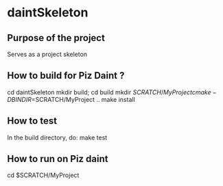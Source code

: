 # daintSkeleton

## Purpose of the project
Serves as a project skeleton

## How to build for Piz Daint ?
cd daintSkeleton
mkdir build; cd build
mkdir $SCRATCH/MyProject 
cmake -DBINDIR=$SCRATCH/MyProject ..
make install

## How to test
In the build directory, do:
make test

## How to run on Piz daint
cd $SCRATCH/MyProject 
